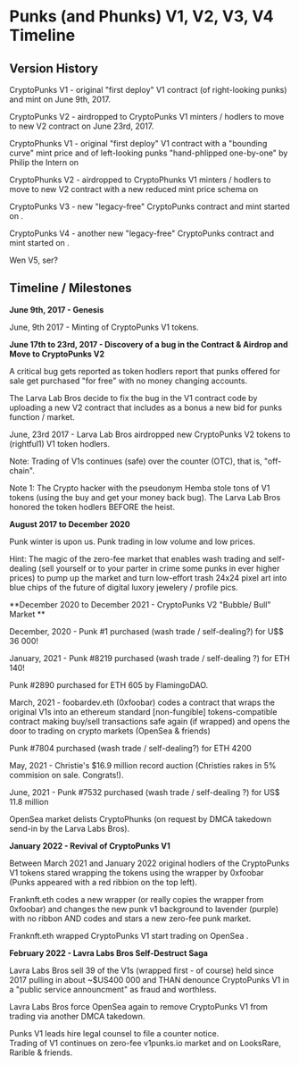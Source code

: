 # Punks (and Phunks) V1, V2, V3, V4 Timeline


## Version History

CryptoPunks V1  - original "first deploy" V1 contract (of right-looking punks) and mint on June 9th, 2017. 

CryptoPunks V2  - airdropped to CryptoPunks V1 minters / hodlers to move to new V2 contract on June 23rd, 2017.


CryptoPhunks V1  - original "first deploy" V1 contract  with a "bounding curve" mint price and of left-looking punks "hand-phlipped one-by-one" 
by Philip the Intern on

CryptoPhunks V2   - airdropped to CryptoPhunks V1 minters / hodlers to move to new V2 contract with a new reduced mint price schema on   


CryptoPunks V3  - new "legacy-free" CryptoPunks contract and mint started on   .

CryptoPunks V4  - another new "legacy-free" CryptoPunks contract and mint started on  .

Wen V5, ser?



## Timeline / Milestones

**June 9th, 2017 - Genesis**

June, 9th 2017 - Minting of CryptoPunks V1 tokens.


**June 17th to 23rd, 2017 - Discovery of a bug in the Contract & Airdrop and Move to CryptoPunks V2**

A critical bug gets reported as token hodlers report that punks offered for sale 
get purchased "for free" with no money changing accounts.

The Larva Lab Bros decide to fix the bug in the V1 contract code 
by uploading a new V2 contract  that includes as a bonus a new bid for punks function / market.

June, 23rd 2017 - Larva Lab Bros airdropped new CryptoPunks V2 tokens to (rightful1) V1 token hodlers.

Note: Trading of V1s continues (safe) over the counter (OTC), that is, "off-chain".

Note 1: The Crypto hacker with the pseudonym Hemba stole tons of V1 tokens (using the buy and get your money back bug).
The Larva Lab Bros honored the token hodlers BEFORE the heist.


**August 2017 to December 2020**

Punk winter is upon us.  Punk trading in low volume and low prices.

Hint: The magic of the zero-fee market that enables wash trading and self-dealing (sell yourself or 
to your parter in crime some punks in ever higher prices) to pump up the market 
and turn low-effort trash 24x24 pixel art into blue chips of the future of digital luxory jewelery / profile pics.


**December 2020 to December 2021  - CryptoPunks V2 "Bubble/ Bull" Market **

December, 2020 - Punk #1 purchased (wash trade  / self-dealing?) for U$$ 36 000!

January, 2021 -  Punk #8219 purchased (wash trade / self-dealing ?) for ETH 140!

Punk #2890 purchased for ETH 605 by FlamingoDAO.

March, 2021  - foobardev.eth (0xfoobar) codes a contract that wraps the original V1s
into an ethereum standard [non-fungible] tokens-compatible contract
making buy/sell transactions safe again (if wrapped) and opens the door 
to trading on crypto markets (OpenSea & friends)

Punk #7804 purchased (wash trade / self-dealing?) for ETH 4200

May, 2021 - Christie's $16.9 million record auction (Christies rakes in 5% commision on sale. Congrats!).

June, 2021 - Punk #7532 purchased (wash trade / self-dealing ?) for US$ 11.8 million

OpenSea market delists CryptoPhunks (on request by DMCA takedown send-in by the Larva Labs Bros).

**January 2022 - Revival of CryptoPunks V1**

Between March 2021 and January 2022 original hodlers of the CryptoPunks V1 tokens
stared wrapping the tokens using the wrapper by 0xfoobar   (Punks appeared with a red ribbion on the top left).

Franknft.eth   codes  a new wrapper (or really copies the wrapper from 0xfoobar) and changes the new punk v1 background
to lavender (purple) with no ribbon  AND codes and stars a new zero-fee punk market.

Franknft.eth wrapped CryptoPunks V1 start trading on OpenSea .

**February 2022 - Lavra Labs Bros Self-Destruct Saga**

Lavra Labs Bros sell 39 of the V1s (wrapped first - of course) held since 2017
pulling in about ~$US400 000 and THAN denounce CryptoPunks V1 in a "public service announcment" 
as fraud and worthless.

Lavra Labs Bros force OpenSea again to remove CryptoPunks V1 from trading via another DMCA takedown.

Punks V1 leads hire legal counsel to file a counter notice.  
Trading of V1 continues on zero-fee v1punks.io market and on LooksRare, Rarible & friends.








